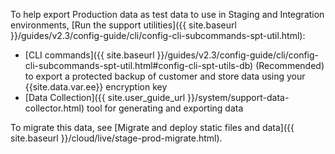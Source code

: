 To help export Production data as test data to use in Staging and Integration environments, [Run the support utilities]({{ site.baseurl }}/guides/v2.3/config-guide/cli/config-cli-subcommands-spt-util.html):

*  [CLI commands]({{ site.baseurl }}/guides/v2.3/config-guide/cli/config-cli-subcommands-spt-util.html#config-cli-spt-utils-db) (Recommended) to export a protected backup of customer and store data using your {{site.data.var.ee}} encryption key
*  [Data Collection]({{ site.user_guide_url }}/system/support-data-collector.html) tool for generating and exporting data

To migrate this data, see [Migrate and deploy static files and data]({{ site.baseurl }}/cloud/live/stage-prod-migrate.html).